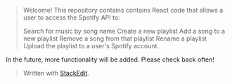 ﻿
> Welcome! This repository contains contains React code that allows a user to access the Spotify API to:
> 
> Search for music by song name
> Create a new playlist
> Add a song to a new playlist
> Remove a song from that playlist
> Rename a playlist
> Upload the playlist to a user's Spotify account.

In the future, more functionality will be added. Please check back often!






> Written with [StackEdit](https://stackedit.io/).

